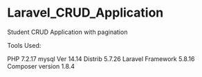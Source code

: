 # Laravel_CRUD_Application

Student CRUD Application with pagination

Tools Used: 

PHP 7.2.17
mysql  Ver 14.14 Distrib 5.7.26
Laravel Framework 5.8.16
Composer version 1.8.4

